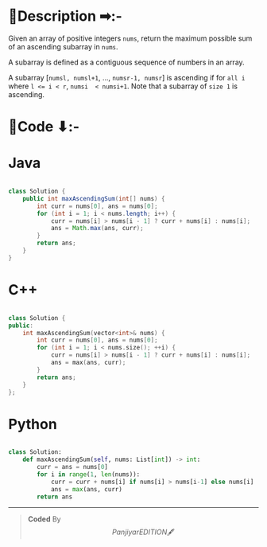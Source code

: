 # 📍Description ➡:-
<!-- Describe your first thoughts on how to solve this problem. -->
Given an array of positive integers `nums`, return the maximum possible sum of an ascending subarray in `nums`.

A subarray is defined as a contiguous sequence of numbers in an array.

A subarray [`numsl, numsl+1`, ..., `numsr-1, numsr`] is ascending if for `all i` where `l <= i < r`, `numsi  < numsi+1`. Note that a subarray of `size 1` is ascending.


# 📝Code ⬇:-



# Java
```java []

class Solution {
    public int maxAscendingSum(int[] nums) {
        int curr = nums[0], ans = nums[0];
        for (int i = 1; i < nums.length; i++) {
            curr = nums[i] > nums[i - 1] ? curr + nums[i] : nums[i];
            ans = Math.max(ans, curr);
        }
        return ans;
    }
}

```

# C++
``` cpp []

class Solution {
public:
    int maxAscendingSum(vector<int>& nums) {
        int curr = nums[0], ans = nums[0];
        for (int i = 1; i < nums.size(); ++i) {
            curr = nums[i] > nums[i - 1] ? curr + nums[i] : nums[i];
            ans = max(ans, curr);
        }
        return ans;
    }
};
```

# Python
``` python []

class Solution:
    def maxAscendingSum(self, nums: List[int]) -> int:
        curr = ans = nums[0]
        for i in range(1, len(nums)):
            curr = curr + nums[i] if nums[i] > nums[i-1] else nums[i]
            ans = max(ans, curr)
        return ans
```

---

>    **Coded** By $$Panjiyar EDITION 🖋  $$

               

